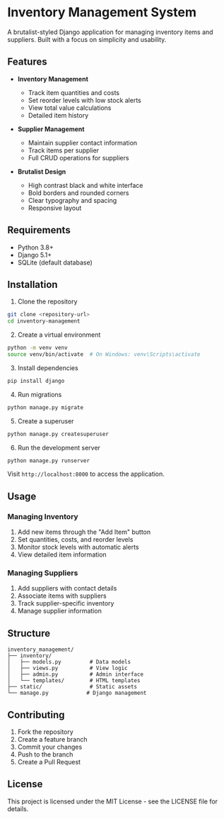 # Inventory Management System

A brutalist-styled Django application for managing inventory items and suppliers. Built with a focus on simplicity and usability.

## Features

- **Inventory Management**
	- Track item quantities and costs
	- Set reorder levels with low stock alerts
	- View total value calculations
	- Detailed item history

- **Supplier Management**
	- Maintain supplier contact information
	- Track items per supplier
	- Full CRUD operations for suppliers

- **Brutalist Design**
	- High contrast black and white interface
	- Bold borders and rounded corners
	- Clear typography and spacing
	- Responsive layout

## Requirements

- Python 3.8+
- Django 5.1+
- SQLite (default database)

## Installation

1. Clone the repository
```bash
git clone <repository-url>
cd inventory-management
```

2. Create a virtual environment
```bash
python -m venv venv
source venv/bin/activate  # On Windows: venv\Scripts\activate
```

3. Install dependencies
```bash
pip install django
```

4. Run migrations
```bash
python manage.py migrate
```

5. Create a superuser
```bash
python manage.py createsuperuser
```

6. Run the development server
```bash
python manage.py runserver
```

Visit `http://localhost:8000` to access the application.

## Usage

### Managing Inventory

1. Add new items through the "Add Item" button
2. Set quantities, costs, and reorder levels
3. Monitor stock levels with automatic alerts
4. View detailed item information

### Managing Suppliers

1. Add suppliers with contact details
2. Associate items with suppliers
3. Track supplier-specific inventory
4. Manage supplier information

## Structure

```
inventory_management/
├── inventory/
│   ├── models.py         # Data models
│   ├── views.py          # View logic
│   ├── admin.py          # Admin interface
│   └── templates/        # HTML templates
├── static/               # Static assets
└── manage.py            # Django management
```

## Contributing

1. Fork the repository
2. Create a feature branch
3. Commit your changes
4. Push to the branch
5. Create a Pull Request

## License

This project is licensed under the MIT License - see the LICENSE file for details.